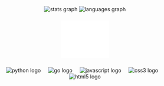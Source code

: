 <div align="center">
  <img src="https://github-readme-stats.vercel.app/api?username=Bluemethyst&theme=tokyonight&show_icons=true&hide_border=true&count_private=true" height="150" alt="stats graph"  />
  <img src="https://github-readme-stats.vercel.app/api/top-langs/?username=Bluemethyst&theme=tokyonight&show_icons=true&hide_border=true&layout=compact" height="150" alt="languages graph"  />
  <!--<img src="https://github-readme-streak-stats.herokuapp.com/?user=Bluemethyst&theme=tokyonight&hide_border=true" height="150" alt="languages graph"  />-->
</div>



###
<div align="center">
  <a href="https://discord.gg/Sc6Es7QnhH">
    <img src="https://raw.githubusercontent.com/Bluemethyst/Bluemethyst/main/discord.png" alt="Join the Discord!" height="100">
  </a>
</div>

###

<div align="center">
  <img src="https://cdn.jsdelivr.net/gh/devicons/devicon/icons/python/python-original.svg" height="40" alt="python logo"  />
  <img width="12" />
  <img src="https://cdn.jsdelivr.net/gh/devicons/devicon/icons/go/go-original.svg" height="40" alt="go logo"  />
  <img width="12" />
  <img src="https://cdn.jsdelivr.net/gh/devicons/devicon/icons/javascript/javascript-original.svg" height="40" alt="javascript logo"  />
  <img width="12" />
  <img src="https://cdn.jsdelivr.net/gh/devicons/devicon/icons/css3/css3-original.svg" height="40" alt="css3 logo"  />
  <img width="12" />
  <img src="https://cdn.jsdelivr.net/gh/devicons/devicon/icons/html5/html5-original.svg" height="40" alt="html5 logo"  />
</div>

###
